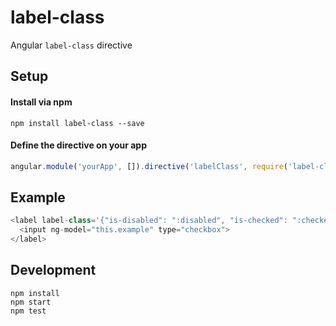 # label-class
Angular `label-class` directive

## Setup

#### Install via npm

```
npm install label-class --save
```

#### Define the directive on your app

```js
angular.module('yourApp', []).directive('labelClass', require('label-class'))
```

## Example

```js
<label label-class='{"is-disabled": ":disabled", "is-checked": ":checked"}'>
  <input ng-model="this.example" type="checkbox">
</label>
```

## Development

```
npm install
npm start
npm test
```
